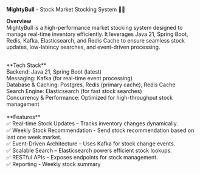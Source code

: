 **MightyBull** - Stock Market Stocking System 🏪🚀


**Overview** <Br>
MightyBull is a high-performance market stocking system designed to manage real-time inventory efficiently. It leverages Java 21, Spring Boot, Redis, Kafka, Elasticsearch, and Redis Cache to ensure seamless stock updates, low-latency searches, and event-driven processing.

<Br>
**Tech Stack** <Br>
Backend: Java 21, Spring Boot (latest) <Br>
Messaging: Kafka (for real-time event processing) <Br>
Database & Caching: Postgres, Redis (primary cache), Redis Cache <Br>
Search Engine: Elasticsearch (for fast stock searches) <Br>
Concurrency & Performance: Optimized for high-throughput stock management <Br>

<Br>
**Features** <Br>
✅ Real-time Stock Updates – Tracks inventory changes dynamically. <Br>
✅ Weekly Stock Recommendation - Send stock recommendation based on last one week market. <Br>
✅ Event-Driven Architecture – Uses Kafka for stock change events. <Br>
✅ Scalable Search – Elasticsearch powers efficient stock lookups. <Br>
✅ RESTful APIs – Exposes endpoints for stock management. <Br>
✅ Reporting - Weekly stock summary  <Br>
